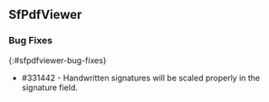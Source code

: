 ## SfPdfViewer

### Bug Fixes
{:#sfpdfviewer-bug-fixes}

* \#331442 - Handwritten signatures will be scaled properly in the signature field.